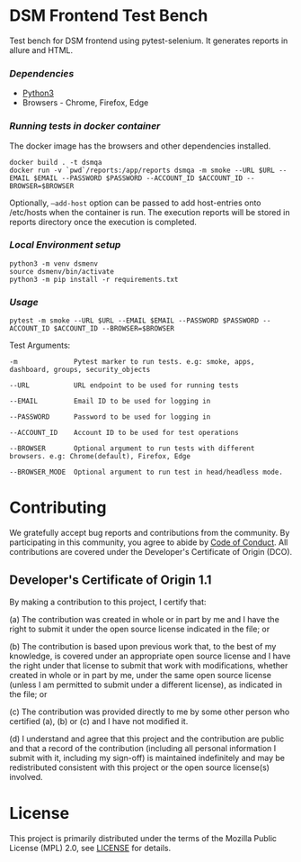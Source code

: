 # DSM Frontend Test Bench

Test bench for DSM frontend using pytest-selenium. It generates reports in allure and HTML.

### *Dependencies*
* [Python3](https://www.python.org/downloads/)
* Browsers - Chrome, Firefox, Edge

### *Running tests in docker container*
The docker image has the browsers and other dependencies installed.
```commandline
docker build . -t dsmqa
docker run -v `pwd`/reports:/app/reports dsmqa -m smoke --URL $URL --EMAIL $EMAIL --PASSWORD $PASSWORD --ACCOUNT_ID $ACCOUNT_ID --BROWSER=$BROWSER
```
Optionally, `–add-host` option can be passed to add host-entries onto /etc/hosts when the container is run.
The execution reports will be stored in reports directory once the execution is completed.

### *Local Environment setup*
```commandline
python3 -m venv dsmenv
source dsmenv/bin/activate
python3 -m pip install -r requirements.txt
```
### *Usage*
```
pytest -m smoke --URL $URL --EMAIL $EMAIL --PASSWORD $PASSWORD --ACCOUNT_ID $ACCOUNT_ID --BROWSER=$BROWSER
```

Test Arguments:

```
-m              Pytest marker to run tests. e.g: smoke, apps, dashboard, groups, security_objects

--URL	        URL endpoint to be used for running tests

--EMAIL         Email ID to be used for logging in

--PASSWORD      Password to be used for logging in

--ACCOUNT_ID    Account ID to be used for test operations

--BROWSER       Optional argument to run tests with different browsers. e.g: Chrome(default), Firefox, Edge

--BROWSER_MODE  Optional argument to run test in head/headless mode.
```

# Contributing

We gratefully accept bug reports and contributions from the community.
By participating in this community, you agree to abide by [Code of Conduct](./CODE_OF_CONDUCT.md).
All contributions are covered under the Developer's Certificate of Origin (DCO).

## Developer's Certificate of Origin 1.1

By making a contribution to this project, I certify that:

(a) The contribution was created in whole or in part by me and I
have the right to submit it under the open source license
indicated in the file; or

(b) The contribution is based upon previous work that, to the best
of my knowledge, is covered under an appropriate open source
license and I have the right under that license to submit that
work with modifications, whether created in whole or in part
by me, under the same open source license (unless I am
permitted to submit under a different license), as indicated
in the file; or

(c) The contribution was provided directly to me by some other
person who certified (a), (b) or (c) and I have not modified
it.

(d) I understand and agree that this project and the contribution
are public and that a record of the contribution (including all
personal information I submit with it, including my sign-off) is
maintained indefinitely and may be redistributed consistent with
this project or the open source license(s) involved.

# License

This project is primarily distributed under the terms of the Mozilla Public License (MPL) 2.0, see [LICENSE](./LICENSE) for details.